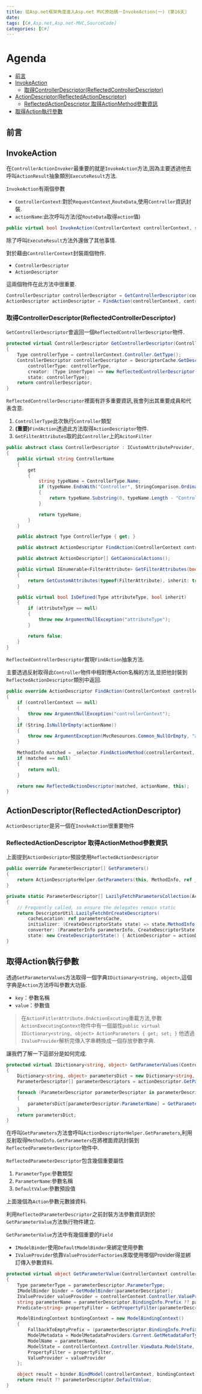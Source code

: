 ```yaml
---
title: 從Asp.net框架角度進入Asp.net MVC原始碼－InvokeAction(一) (第16天)
date: 
tags: [C#,Asp.net,Asp.net-MVC,SourceCode]
categories: [C#]
---
```

# Agenda<!-- omit in toc -->
- [前言](#%e5%89%8d%e8%a8%80)
- [InvokeAction](#invokeaction)
  - [取得ControllerDescriptor(ReflectedControllerDescriptor)](#%e5%8f%96%e5%be%97controllerdescriptorreflectedcontrollerdescriptor)
- [ActionDescriptor(ReflectedActionDescriptor)](#actiondescriptorreflectedactiondescriptor)
  - [ReflectedActionDescriptor 取得ActionMethod參數資訊](#reflectedactiondescriptor-%e5%8f%96%e5%be%97actionmethod%e5%8f%83%e6%95%b8%e8%b3%87%e8%a8%8a)
- [取得Action執行參數](#%e5%8f%96%e5%be%97action%e5%9f%b7%e8%a1%8c%e5%8f%83%e6%95%b8)

## 前言


## InvokeAction

在`ControllerActionInvoker`最重要的就是`InvokeAction`方法,因為主要透過他去呼叫`ActionResult`抽象類別`ExecuteResult`方法.

`InvokeAction`有兩個參數

* `ControllerContext`:對於`RequestContext`,`RouteData`,使用`Controller`資訊封裝.
* `actionName`:此次呼叫方法(從`RouteData`取得`action`值)

```csharp
public virtual bool InvokeAction(ControllerContext controllerContext, string actionName)
```

除了呼叫`ExecuteResult`方法外還做了其他事情.

對於藉由`ControllerContext`封裝兩個物件.

* `ControllerDescriptor`
* `ActionDescriptor`

這兩個物件在此方法中很重要.

```csharp
ControllerDescriptor controllerDescriptor = GetControllerDescriptor(controllerContext);
ActionDescriptor actionDescriptor = FindAction(controllerContext, controllerDescriptor, actionName);
```

### 取得ControllerDescriptor(ReflectedControllerDescriptor)

`GetControllerDescriptor`會返回一個`ReflectedControllerDescriptor`物件.

```csharp
protected virtual ControllerDescriptor GetControllerDescriptor(ControllerContext controllerContext)
{
	Type controllerType = controllerContext.Controller.GetType();
	ControllerDescriptor controllerDescriptor = DescriptorCache.GetDescriptor(
		controllerType: controllerType,
		creator: (Type innerType) => new ReflectedControllerDescriptor(innerType),
		state: controllerType);
	return controllerDescriptor;
}
```

`ReflectedControllerDescriptor`裡面有許多重要資訊,我會列出其重要成員和代表含意.

1. `ControllerType`此次執行`Controller`類型
2. **(重要)**`FindAction`透過此方法取得`ActionDescriptor`物件.
3. `GetFilterAttributes`取的此`Controller`上的`AcitonFilter`

```csharp
public abstract class ControllerDescriptor : ICustomAttributeProvider, IUniquelyIdentifiable
{
	public virtual string ControllerName
	{
		get
		{
			string typeName = ControllerType.Name;
			if (typeName.EndsWith("Controller", StringComparison.OrdinalIgnoreCase))
			{
				return typeName.Substring(0, typeName.Length - "Controller".Length);
			}

			return typeName;
		}
	}

	public abstract Type ControllerType { get; }

	public abstract ActionDescriptor FindAction(ControllerContext controllerContext, string actionName);

	public abstract ActionDescriptor[] GetCanonicalActions();

	public virtual IEnumerable<FilterAttribute> GetFilterAttributes(bool useCache)
	{
		return GetCustomAttributes(typeof(FilterAttribute), inherit: true).Cast<FilterAttribute>();
	}

	public virtual bool IsDefined(Type attributeType, bool inherit)
	{
		if (attributeType == null)
		{
			throw new ArgumentNullException("attributeType");
		}

		return false;
	}
}
```

`ReflectedControllerDescriptor`實現`FindAction`抽象方法.

主要透過反射取得此`Controller`物件中相對應Action名稱的方法,並把他封裝到`ReflectedActionDescriptor`類別中返回.

```csharp
public override ActionDescriptor FindAction(ControllerContext controllerContext, string actionName)
{
	if (controllerContext == null)
	{
		throw new ArgumentNullException("controllerContext");
	}
	if (String.IsNullOrEmpty(actionName))
	{
		throw new ArgumentException(MvcResources.Common_NullOrEmpty, "actionName");
	}

	MethodInfo matched = _selector.FindActionMethod(controllerContext, actionName);
	if (matched == null)
	{
		return null;
	}

	return new ReflectedActionDescriptor(matched, actionName, this);
}
``` 

## ActionDescriptor(ReflectedActionDescriptor)

`ActionDescriptor`是另一個在`InovkeAction`很重要物件

### ReflectedActionDescriptor 取得ActionMethod參數資訊

上面提到`ActionDescriptor`預設使用`ReflectedActionDescriptor`

```csharp
public override ParameterDescriptor[] GetParameters()
{
	return ActionDescriptorHelper.GetParameters(this, MethodInfo, ref _parametersCache);
}

private static ParameterDescriptor[] LazilyFetchParametersCollection(ActionDescriptor actionDescriptor, MethodInfo methodInfo, ref ParameterDescriptor[] parametersCache)
{
	// Frequently called, so ensure the delegates remain static
	return DescriptorUtil.LazilyFetchOrCreateDescriptors(
		cacheLocation: ref parametersCache,
		initializer: (CreateDescriptorState state) => state.MethodInfo.GetParameters(),
		converter: (ParameterInfo parameterInfo, CreateDescriptorState state) => new ReflectedParameterDescriptor(parameterInfo, state.ActionDescriptor),
		state: new CreateDescriptorState() { ActionDescriptor = actionDescriptor, MethodInfo = methodInfo });
}
```

## 取得Action執行參數

透過`GetParameterValues`方法取得一個字典`IDictionary<string, object>`,這個字典是`Action`方法呼叫參數大功臣.

* `key`：參數名稱
* `value`：參數值

> 在`ActionFitlerAttribute.OnActionExcuting`重載方法,參數`ActionExecutingContext`物件中有一個屬性`public virtual IDictionary<string, object> ActionParameters { get; set; }`
> 他透過`IValueProvider`解析完傳入字串轉換成一個存放參數字典.

讓我們了解一下這部分是如何完成.

```csharp
protected virtual IDictionary<string, object> GetParameterValues(ControllerContext controllerContext, ActionDescriptor actionDescriptor)
{
	Dictionary<string, object> parametersDict = new Dictionary<string, object>(StringComparer.OrdinalIgnoreCase);
	ParameterDescriptor[] parameterDescriptors = actionDescriptor.GetParameters();

	foreach (ParameterDescriptor parameterDescriptor in parameterDescriptors)
	{
		parametersDict[parameterDescriptor.ParameterName] = GetParameterValue(controllerContext, parameterDescriptor);
	}
	return parametersDict;
}
```

在呼叫`GetParameters`方法會呼叫`ActionDescriptorHelper.GetParameters`,利用反射取得`MethodInfo.GetParameters`在將裡面資訊封裝到`ReflectedParameterDescriptor`物件中.

`ReflectedParameterDescriptor`包含幾個重要屬性

1. `ParameterType`:參數類型
2. `ParameterName`:參數名稱
3. `DefaultValue`:參數預設值

上面幾個為`Action`參數元數據資料.

利用`ReflectedParameterDescriptor`之前封裝方法參數資訊對於`GetParameterValue`方法執行物件建立.

`GetParameterValue`方法中有幾個重要的`Field`

* `IModelBinder`使用`DefaultModelBinder`來綁定使用參數
* `IValueProvider`依靠`ValueProviderFactories`來取使用哪個Provider得並綁訂傳入參數資料.

```csharp
protected virtual object GetParameterValue(ControllerContext controllerContext, ParameterDescriptor parameterDescriptor)
{
	Type parameterType = parameterDescriptor.ParameterType;
	IModelBinder binder = GetModelBinder(parameterDescriptor);
	IValueProvider valueProvider = controllerContext.Controller.ValueProvider;
	string parameterName = parameterDescriptor.BindingInfo.Prefix ?? parameterDescriptor.ParameterName;
	Predicate<string> propertyFilter = GetPropertyFilter(parameterDescriptor);

	ModelBindingContext bindingContext = new ModelBindingContext()
	{
		FallbackToEmptyPrefix = (parameterDescriptor.BindingInfo.Prefix == null), // only fall back if prefix not specified
		ModelMetadata = ModelMetadataProviders.Current.GetMetadataForType(null, parameterType),
		ModelName = parameterName,
		ModelState = controllerContext.Controller.ViewData.ModelState,
		PropertyFilter = propertyFilter,
		ValueProvider = valueProvider
	};

	object result = binder.BindModel(controllerContext, bindingContext);
	return result ?? parameterDescriptor.DefaultValue;
}
```